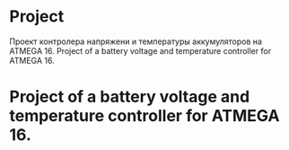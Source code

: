 # Project
Проект контролера напряжени и температуры аккумуляторов на ATMEGA 16.
Project of a battery voltage and temperature controller for ATMEGA 16.
# Project of a battery voltage and temperature controller for ATMEGA 16.
